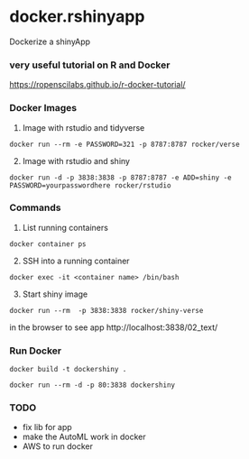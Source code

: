 # docker.rshinyapp
Dockerize a shinyApp 

### very useful tutorial on R and Docker 
https://ropenscilabs.github.io/r-docker-tutorial/

### Docker Images 

1. Image with rstudio and tidyverse 

```
docker run --rm -e PASSWORD=321 -p 8787:8787 rocker/verse
```
2. Image with rstudio and shiny

```
docker run -d -p 3838:3838 -p 8787:8787 -e ADD=shiny -e PASSWORD=yourpasswordhere rocker/rstudio
```

### Commands

1. List running containers

```
docker container ps
```

2. SSH into a running container 

```
docker exec -it <container name> /bin/bash
```
  
3. Start shiny image

```
docker run --rm  -p 3838:3838 rocker/shiny-verse
```

in the browser to see app http://localhost:3838/02_text/

### Run Docker

```{bash}
docker build -t dockershiny .

docker run --rm -d -p 80:3838 dockershiny
```



### TODO


* fix lib for app 
* make the AutoML work in docker
* AWS to run docker
